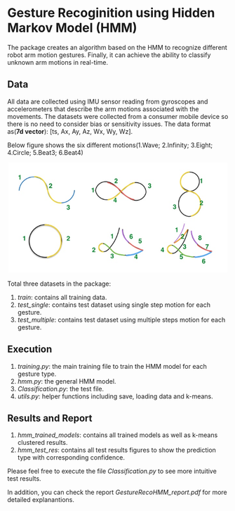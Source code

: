 # Gesture Recoginition using Hidden Markov Model (HMM)

The package creates an algorithm based on the HMM to recognize different robot arm motion gestures. Finally, it can achieve the ability to classify unknown arm motions in real-time.

Data
-----
All data are collected using IMU sensor reading from gyroscopes and accelerometers that describe the arm motions associated with the movements. The datasets were collected from a consumer mobile device so there is no need to consider bias or sensitivity issues. The data format as(**7d vector**): [ts, Ax, Ay, Az, Wx, Wy, Wz].      

Below figure shows the six different motions(1.Wave; 2.Infinity; 3.Eight; 4.Circle; 5.Beat3; 6.Beat4)
<div align=center>
  <img width="500" height="250" src="./gesture_fig.png", alt="gesture"/>
</div>

Total three datasets in the package:     
1. _train_: contains all training data.
2. _test_single_: contains test dataset using single step motion for each gesture.
3. _test_multiple_: contains test dataset using multiple steps motion for each gesture.


Execution
---------
1. _training.py_: the main training file to train the HMM model for each gesture type.
2. _hmm.py_: the general HMM model.
3. _Classification.py_: the test file.
4. _utils.py_: helper functions including save, loading data and k-means.



Results and Report
-------
1. _hmm_trained_models_: contains all trained models as well as k-means clustered results.
2. _hmm_test_res_: contains all test results figures to show the prediction type with corresponding confidence.

Please feel free to execute the file _Classification.py_ to see more intuitive test results.

In addition, you can check the report _GestureRecoHMM_report.pdf_ for more detailed explanantions.

